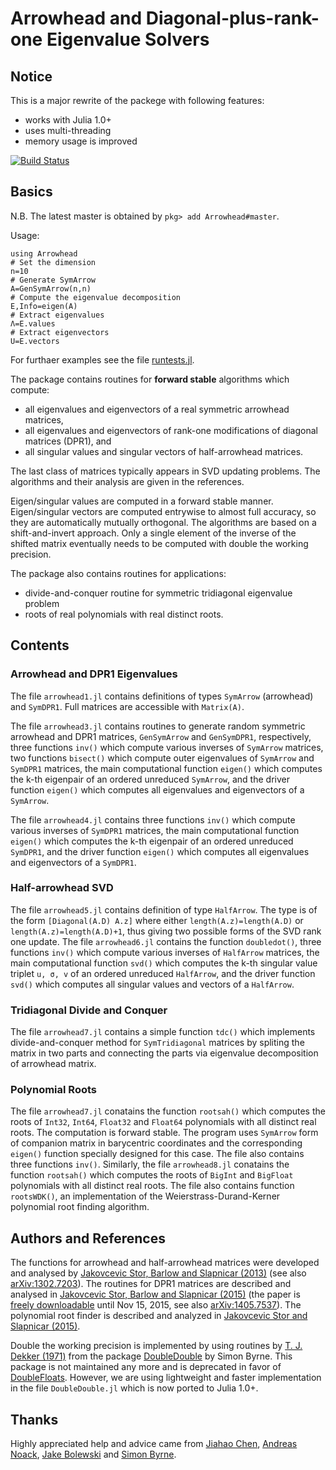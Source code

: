 # Arrowhead and Diagonal-plus-rank-one Eigenvalue Solvers


## Notice

This is a major rewrite of the packege with following features:
* works with Julia 1.0+
* uses multi-threading
* memory usage is improved

[![Build Status](https://travis-ci.org/ivanslapnicar/Arrowhead.jl.svg?branch=master)](https://travis-ci.org/ivanslapnicar/Arrowhead.jl?branch=master)



## Basics

N.B. The latest master is obtained by
`pkg> add Arrowhead#master`.

Usage:

```
using Arrowhead
# Set the dimension
n=10
# Generate SymArrow
A=GenSymArrow(n,n)
# Compute the eigenvalue decomposition
E,Info=eigen(A)
# Extract eigenvalues
Λ=E.values
# Extract eigenvectors
U=E.vectors
```

For furthaer examples see the file [runtests.jl](tests/runtests.jl).

The package contains routines for __forward stable__ algorithms which compute:
* all eigenvalues and eigenvectors of a real symmetric arrowhead matrices,
* all eigenvalues and eigenvectors of rank-one modifications of diagonal matrices (DPR1), and
* all singular values and singular vectors of half-arrowhead matrices.

The last class of matrices typically appears in SVD updating problems.
The algorithms and their analysis are given in the references.

Eigen/singular values are computed in a forward stable manner. Eigen/singular vectors are
computed entrywise to almost full accuracy, so they are automatically mutually
orthogonal.  The algorithms are based on a shift-and-invert approach.  Only a
single element of the inverse of the shifted matrix eventually needs to
be computed with double the working precision.

The package also contains routines for applications:
* divide-and-conquer routine for symmetric tridiagonal eigenvalue problem
* roots of real polynomials with real distinct roots.


## Contents

### Arrowhead and DPR1 Eigenvalues
The file `arrowhead1.jl` contains definitions of types
`SymArrow` (arrowhead) and `SymDPR1`. Full matrices are accessible
with `Matrix(A)`.

The file `arrowhead3.jl` contains routines to generate random symmetric
arrowhead and DPR1 matrices, `GenSymArrow` and `GenSymDPR1`, respectively,
three functions `inv()` which compute various inverses of `SymArrow`
matrices, two functions `bisect()` which compute outer eigenvalues of
`SymArrow` and `SymDPR1` matrices, the main computational function `eigen()` which
computes the k-th eigenpair of an ordered unreduced  `SymArrow`,
and the driver function `eigen()` which computes all eigenvalues and
eigenvectors of a `SymArrow`.

The file `arrowhead4.jl` contains three functions `inv()` which compute
various inverses of `SymDPR1` matrices, the main computational function `eigen()`
which computes the k-th eigenpair of an ordered unreduced `SymDPR1`,
and the driver function `eigen()` which computes all eigenvalues and
eigenvectors of a `SymDPR1`.

### Half-arrowhead SVD

The file `arrowhead5.jl` contains definition of type `HalfArrow`. The type is
of the form `[Diagonal(A.D) A.z]` where either
`length(A.z)=length(A.D)`
or `length(A.z)=length(A.D)+1`, thus giving two possible
forms of the SVD rank one update.  The file `arrowhead6.jl` contains
the function `doubledot()`, three functions `inv()` which compute
various inverses of `HalfArrow` matrices, the main computational function `svd()`
which computes the k-th singular value triplet `u, σ, v` of an ordered
unreduced `HalfArrow`,  and the driver function `svd()` which computes all
singular values and vectors of a `HalfArrow`.

### Tridiagonal Divide and Conquer

The file `arrowhead7.jl` contains a simple function `tdc()` which implements
divide-and-conquer method for `SymTridiagonal` matrices by spliting the matrix
in two parts  and connecting the parts via eigenvalue decomposition of
arrowhead matrix.

### Polynomial Roots

The file `arrowhead7.jl` conatains the function `rootsah()` which computes the
roots of `Int32`, `Int64`, `Float32` and `Float64` polynomials with all distinct
real roots. The computation is
forward stable. The program uses `SymArrow` form of companion matrix in
barycentric coordinates and
the corresponding `eigen()` function specially designed for this case.
The file also contains three functions `inv()`. Similarly, the file
`arrowhead8.jl` conatains the function `rootsah()` which computes the
roots of `BigInt` and `BigFloat` polynomials with all distinct real roots.
The file also contains function `rootsWDK()`, an implementation of the
Weierstrass-Durand-Kerner polynomial root finding algorithm.


## Authors and References

The functions for arrowhead and half-arrowhead matrices
were developed and analysed by [Jakovcevic Stor, Barlow and
Slapnicar (2013)][JSB2013]
(see also [arXiv:1302.7203][JSB2013a]).
The routines for DPR1 matrices are described and analysed in [Jakovcevic
Stor, Barlow and Slapnicar (2015)][JSB2015] (the paper is
[freely downloadable](http://authors.elsevier.com/a/1Rmlt5YnCLEdU) until
Nov 15, 2015, see also [arXiv:1405.7537][JSB2015a]). The polynomial root finder is described and analyzed
in [Jakovcevic Stor and Slapnicar (2015)][JS2015].

Double the working precision is implemented by using routines by
[T. J. Dekker (1971)][dekker1971] from the package [DoubleDouble][byrne2014]
by Simon Byrne. This package is not maintained any more and is deprecated in favor of
[DoubleFloats](https://github.com/JuliaMath/DoubleFloats.jl). However,
we are using lightweight and faster implementation in the file `DoubleDouble.jl`
which is now ported to Julia 1.0+.

## Thanks

Highly appreciated help and advice came from [Jiahao Chen][jiahao],
[Andreas Noack][andreasnoack], [Jake Bolewski][jakebolewski] and
[Simon Byrne][simonbyrne].


[JSB2013]: http://www.sciencedirect.com/science/article/pii/S0024379513006265 "Nevena Jakovcevic Stor, Ivan Slapnicar and Jesse L. Barlow, 'Accurate eigenvalue decomposition of real symmetric arrowhead matrices and applications', Linear Algebra and its Applications, Vol. 464 (2015) 62-89, DOI: 10.1016/j.laa.2013.10.007"

[JSB2013a]: http://arxiv.org/abs/1302.7203 "Nevena Jakovcevic Stor, Ivan Slapnicar and Jesse L. Barlow, 'Accurate eigenvalue decomposition of arrowhead matrices and applications', arXiv:1302.7203v3"

[JSB2015]: http://www.sciencedirect.com/science/article/pii/S0024379515005406 "Nevena Jakovcevic Stor, Ivan Slapnicar and Jesse L. Barlow, 'Forward stable eigenvalue decomposition of rank-one modifications of diagonal matrices', Linear Algebra and its Applications, Vol. 487 (2015) 301-315, DOI: 10.1016/j.laa.2015.09.025"

[JSB2015a]: http://arxiv.org/abs/1405.7537 "Nevena Jakovcevic Stor, Ivan Slapnicar and Jesse L. Barlow, 'Forward stable eigenvalue decomposition of rank-one modifications of diagonal matrices', arXiv:1405.7537v2"

[JS2015]: http://arxiv.org/abs/1509.06224 "Nevena Jakovcevic Stor and Ivan Slapnicar, 'Forward stable computation of roots of real polynomials with real simple roots', arXiv:1509.06224v1"

[dekker1971]: http://link.springer.com/article/10.1007%2FBF01397083  "T.J. Dekker (1971) 'A floating-point technique for extending the available precision', Numerische Mathematik, Volume 18, Issue 3, pp 224-242"

[byrne2014]: https://github.com/simonbyrne/DoubleDouble.jl

[jiahao]: https://github.com/jiahao
[andreasnoack]: https://github.com/andreasnoack
[jakebolewski]: https://github.com/jakebolewski
[simonbyrne]: https://github.com/simonbyrne
